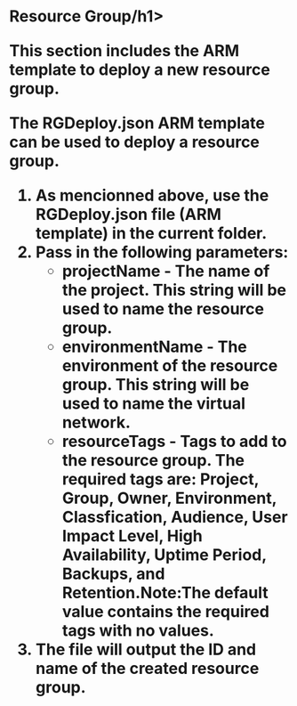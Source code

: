 <h1>Resource Group/h1>
    <p>This section includes the ARM template to deploy a new resource group.</p>
    <p>The RGDeploy.json ARM template can be used to deploy a resource group.</p>
    <ol>
        <li>As mencionned above, use the RGDeploy.json file (ARM template) in the current folder.</li>
        <li>Pass in the following parameters:
            <ul>
                <li>projectName - The name of the project. This string will be used to name the resource group.</li>
                <li>environmentName - The environment of the resource group. This string will be used to name the
                    virtual network.</li>
                <li>resourceTags - Tags to add to the resource group. The required tags are: Project, Group, Owner,
                    Environment, Classfication, Audience, User Impact Level, High Availability, Uptime Period, Backups,
                    and Retention.<b>Note:</b>The default value contains the required tags with no values.</li>
            </ul>
        <li>The file will output the ID and name of the created resource group.</li>
    </ol>